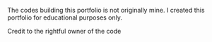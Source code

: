 The codes building this portfolio is not originally mine. I created this portfolio for educational purposes only.

Credit to the rightful owner of the code